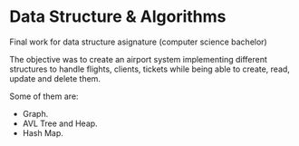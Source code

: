 # Data Structure & Algorithms

Final work for data structure asignature (computer science bachelor)

The objective was to create an airport system implementing different structures to handle flights, clients, tickets while being able to create, read, update and delete them.

Some of them are:

* Graph.
* AVL Tree and Heap.
* Hash Map.
